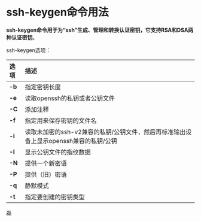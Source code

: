ssh-keygen命令用法
=================================================================================
**ssh-keygen命令用于为“ssh”生成、管理和转换认证密钥，它支持RSA和DSA两种认证密钥**。

ssh-keygen选项：

| 选项 | 描述 |
| :------------- | :------------- |
| **-b** | 指定密钥长度 |
| **-e** | 读取openssh的私钥或者公钥文件 |
| **-C** | 添加注释 |
| **-f** | 指定用来保存密钥的文件名 |
| **-i** | 读取未加密的ssh-v2兼容的私钥/公钥文件，然后再标准输出设备上显示openssh兼容的私钥/公钥 |
| **-l** | 显示公钥文件的指纹数据 |
| **-N** | 提供一个新密语 |
| **-P** | 提供（旧）密语 |
| **-q** | 静默模式 |
| **-t** | 指定要创建的密钥类型 |










































磊
